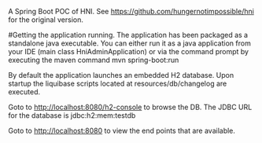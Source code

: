 A Spring Boot POC of HNI. See https://github.com/hungernotimpossible/hni for the original version.

#Getting the application running.
The application has been packaged as a standalone java executable. You can either run it as a java application from your IDE (main class HniAdminApplication) or via the
command prompt by executing the maven command mvn spring-boot:run

By default the application launches an embedded H2 database. Upon startup the liquibase scripts located at resources/db/changelog are executed.

Goto to [http://localhost:8080/h2-console](http://localhost:8080/h2-console) to browse the DB. The JDBC URL for the database is jdbc:h2:mem:testdb

Goto to [http://localhost:8080](http://localhost:8080) to view the end points that are available.
